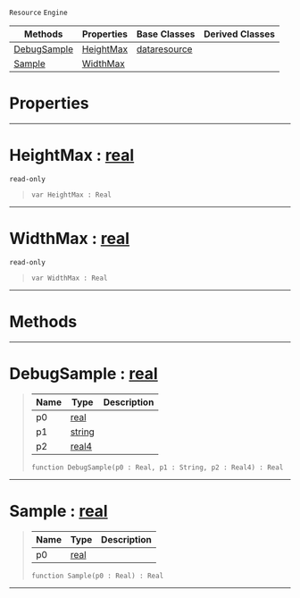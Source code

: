  `Resource` `Engine`



|Methods|Properties|Base Classes|Derived Classes|
|---|---|---|---|
|[ DebugSample](https://github.com/ArendDanielek/ZeroDocsTest/blob/master/code_reference/class_reference/samplecurve.markdown#debugsample-zero-engine)|[ HeightMax](https://github.com/ArendDanielek/ZeroDocsTest/blob/master/code_reference/class_reference/samplecurve.markdown#heightmax-zero-engine-do)|[dataresource](https://github.com/ArendDanielek/ZeroDocsTest/blob/master/code_reference/class_reference/dataresource.markdown)| |
|[ Sample](https://github.com/ArendDanielek/ZeroDocsTest/blob/master/code_reference/class_reference/samplecurve.markdown#sample-zero-engine-docum)|[ WidthMax](https://github.com/ArendDanielek/ZeroDocsTest/blob/master/code_reference/class_reference/samplecurve.markdown#widthmax-zero-engine-doc)| | |


 #  Properties


---  
 #  HeightMax : [real](https://github.com/ArendDanielek/ZeroDocsTest/blob/master/code_reference/zilch_base_types/real.markdown)

 `read-only`

> 
> ``` lang=cpp, name=Zilch
> var HeightMax : Real


---  
 #  WidthMax : [real](https://github.com/ArendDanielek/ZeroDocsTest/blob/master/code_reference/zilch_base_types/real.markdown)

 `read-only`

> 
> ``` lang=cpp, name=Zilch
> var WidthMax : Real


---  
 #  Methods


---  
 #  DebugSample : [real](https://github.com/ArendDanielek/ZeroDocsTest/blob/master/code_reference/zilch_base_types/real.markdown)

> 
> |Name|Type|Description|
> |---|---|---|
> |p0|[real](https://github.com/ArendDanielek/ZeroDocsTest/blob/master/code_reference/zilch_base_types/real.markdown)| |
> |p1|[string](https://github.com/ArendDanielek/ZeroDocsTest/blob/master/code_reference/zilch_base_types/string.markdown)| |
> |p2|[real4](https://github.com/ArendDanielek/ZeroDocsTest/blob/master/code_reference/zilch_base_types/real4.markdown)| |
> ``` lang=cpp, name=Zilch
> function DebugSample(p0 : Real, p1 : String, p2 : Real4) : Real
> ``` 


---  
 #  Sample : [real](https://github.com/ArendDanielek/ZeroDocsTest/blob/master/code_reference/zilch_base_types/real.markdown)

> 
> |Name|Type|Description|
> |---|---|---|
> |p0|[real](https://github.com/ArendDanielek/ZeroDocsTest/blob/master/code_reference/zilch_base_types/real.markdown)| |
> ``` lang=cpp, name=Zilch
> function Sample(p0 : Real) : Real
> ``` 


---  
 
  
  
  
  
  
  
  

 